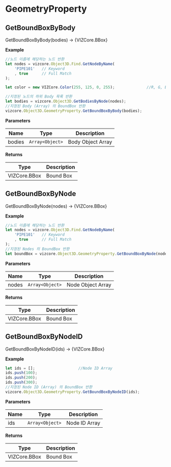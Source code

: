 # GeometryProperty

## GetBoundBoxByBody
<procedure title="지정된 Body (Array) 의 BoundBox 반환" collapsible="true">
<note>GetBoundBoxByBody(bodies) → {VIZCore.BBox}</note>

**Example**
```Javascript
//노드 이름에 해당하는 노드 반환
let nodes = vizcore.Object3D.Find.GetNodeByName(
    'PIPE101'   // Keyword
    , true      // Full Match
);

let color = new VIZCore.Color(255, 125, 0, 255);              //R, G, B, A

//지정된 노드의 하위 Body 목록 반환
let bodies = vizcore.Object3D.GetBodiesByNode(nodes);
//지정된 Body (Array) 의 BoundBox 반환
vizcore.Object3D.GeometryProperty.GetBoundBoxByBody(bodies);
```
**Parameters**

| Name   | Type            | Description       |
|--------|-----------------|-------------------|
| bodies | `Array<Object>` | Body Object Array |

**Returns**

| Type         | Description |
|--------------|-------------|
| VIZCore.BBox | Bound Box   |
</procedure>

## GetBoundBoxByNode
<procedure title="지정된 Nodes 의 BoundBox 반환" collapsible="true">
<note>GetBoundBoxByNode(nodes) → {VIZCore.BBox}</note>

**Example**
```Javascript
//노드 이름에 해당하는 노드 반환
let nodes = vizcore.Object3D.Find.GetNodeByName(
    'PIPE101'   // Keyword
    , true      // Full Match
);
//지정된 Nodes 의 BoundBox 반환
let boundBox = vizcore.Object3D.GeometryProperty.GetBoundBoxByNode(nodes);
```
**Parameters**

| Name  | Type            | Description       |
|-------|-----------------|-------------------|
| nodes | `Array<Object>` | Node Object Array |

**Returns**

| Type         | Description |
|--------------|-------------|
| VIZCore.BBox | Bound Box   |
</procedure>

## GetBoundBoxByNodeID
<procedure title="지정된 Node ID (Array) 의 BoundBox 반환" collapsible="true">
<note>GetBoundBoxByNodeID(ids) → {VIZCore.BBox}</note>

**Example**
```Javascript
let ids = [];                   //Node ID Array
ids.push(100);
ids.push(200);
ids.push(300);
//지정된 Node ID (Array) 의 BoundBox 반환
vizcore.Object3D.GeometryProperty.GetBoundBoxByNodeID(ids);
```
**Parameters**

| Name | Type            | Description   |
|------|-----------------|---------------|
| ids  | `Array<Object>` | Node ID Array |

**Returns**

| Type         | Description |
|--------------|-------------|
| VIZCore.BBox | Bound Box   |
</procedure>